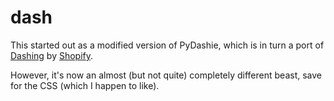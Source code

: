 # dash

This started out as a modified version of PyDashie, which is in turn a port of [Dashing](https://github.com/Shopify/dashing) by [Shopify](http://www.shopify.com/).

However, it's now an almost (but not quite) completely different beast, save for the CSS (which I happen to like).
